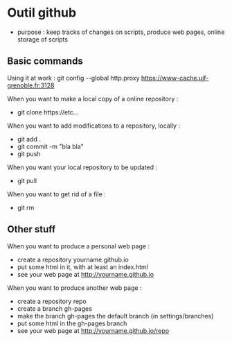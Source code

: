 # Outil github #

* purpose : keep tracks of changes on scripts, produce web pages, online storage of scripts

## Basic commands ##

Using it at work :
    git config --global http.proxy  https://www-cache.ujf-grenoble.fr:3128

When you want to make a local copy of a online repository :
 * git clone https://etc...

When you want to add modifications to a repository, locally :
 * git add .
 * git commit -m "bla bla"
 * git push
 
When you want your local repository to be updated :
 * git pull

When you want to get rid of a file :
 * git rm
 
## Other stuff ##

When you want to produce a personal web page :
 * create a repository yourname.github.io
 * put some html in it, with at least an index.html
 * see your web page at http://yourname.github.io
 
When you want to produce another web page :
 * create a repository repo
 * create a branch gh-pages
 * make the branch gh-pages the default branch (in settings/branches)
 * put some html in the gh-pages branch
 * see your web page at http://yourname.github.io/repo
